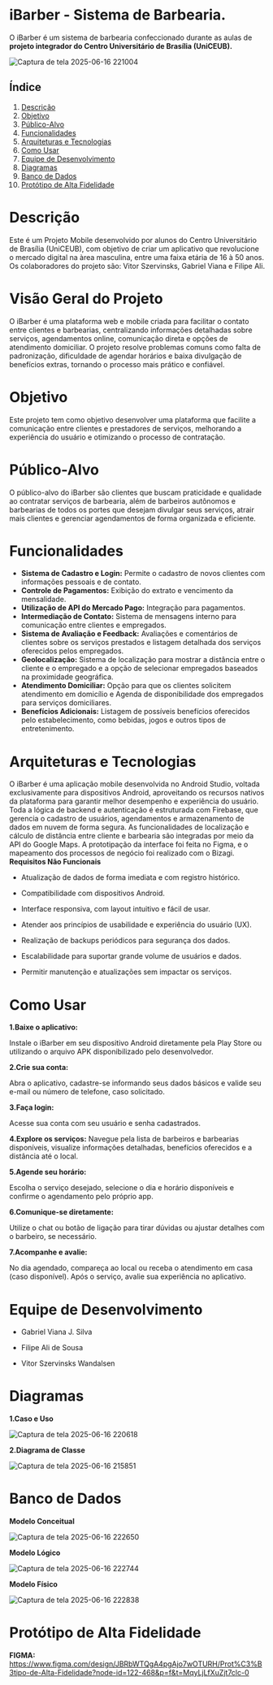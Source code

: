 # iBarber - Sistema de Barbearia.

O iBarber é um sistema de barbearia confeccionado durante as aulas de **projeto integrador do Centro Universitário de Brasília (UniCEUB).**

![Captura de tela 2025-06-16 221004](https://github.com/user-attachments/assets/61558b1c-6e17-4946-8d2d-5b6672bafb10)


## Índice

1. [Descrição](#descrição)
2. [Objetivo](#tecnologias)
3. [Público-Alvo](#público-alvo)
4. [Funcionalidades](#funcionalidades)
5. [Arquiteturas e Tecnologias](#arquitetura-e-tecnologias)
6. [Como Usar](#como-usar)
7. [Equipe de Desenvolvimento](#equipe-de-desenvolvimento)
8. [Diagramas](#diagramas)
9. [Banco de Dados](#banco-de-dados)
10. [Protótipo de Alta Fidelidade](#protótipo-de-alta-fidelidade)

# Descrição
Este é um Projeto Mobile desenvolvido por alunos do Centro Universitário de Brasília (UniCEUB), com objetivo de criar um aplicativo que revolucione o mercado digital na àrea masculina, entre uma faixa etária de 16 à 50 anos. Os colaboradores do projeto são: Vitor Szervinsks, Gabriel Viana e Filipe Ali.
# Visão Geral do Projeto
O iBarber é uma plataforma web e mobile criada para facilitar o contato entre clientes e barbearias, centralizando informações detalhadas sobre serviços, agendamentos online, comunicação direta e opções de atendimento domiciliar. O projeto resolve problemas comuns como falta de padronização, dificuldade de agendar horários e baixa divulgação de benefícios extras, tornando o processo mais prático e confiável.
# Objetivo
Este projeto tem como objetivo desenvolver uma plataforma que facilite a comunicação entre clientes e prestadores de serviços, melhorando a experiência do usuário e otimizando o processo de contratação.
# Público-Alvo
O público-alvo do iBarber são clientes que buscam praticidade e qualidade ao contratar serviços de barbearia, além de barbeiros autônomos e barbearias de todos os portes que desejam divulgar seus serviços, atrair mais clientes e gerenciar agendamentos de forma organizada e eficiente.
# Funcionalidades 
- **Sistema de Cadastro e Login:** Permite o cadastro de novos clientes com informações pessoais e de contato.
- **Controle de Pagamentos:** Exibição do extrato e vencimento da mensalidade.
- **Utilização de API do Mercado Pago:** Integração para pagamentos.
- **Intermediação de Contato:** Sistema de mensagens interno para comunicação entre clientes e empregados.
- **Sistema de Avaliação e Feedback:** Avaliações e comentários de clientes sobre os serviços prestados e listagem detalhada dos serviços oferecidos pelos empregados.
- **Geolocalização:** Sistema de localização para mostrar a distância entre o cliente e o empregado e a opção de selecionar empregados baseados na proximidade geográfica.
- **Atendimento Domiciliar:** Opção para que os clientes solicitem atendimento em domicílio e Agenda de disponibilidade dos empregados para serviços domiciliares. 
- **Benefícios Adicionais:** Listagem de possíveis benefícios oferecidos pelo estabelecimento, como bebidas, jogos e outros tipos de entretenimento. 
# Arquiteturas e Tecnologias
O iBarber é uma aplicação mobile desenvolvida no Android Studio, voltada exclusivamente para dispositivos Android, aproveitando os recursos nativos da plataforma para garantir melhor desempenho e experiência do usuário. Toda a lógica de backend e autenticação é estruturada com Firebase, que gerencia o cadastro de usuários, agendamentos e armazenamento de dados em nuvem de forma segura. As funcionalidades de localização e cálculo de distância entre cliente e barbearia são integradas por meio da API do Google Maps. A prototipação da interface foi feita no Figma, e o mapeamento dos processos de negócio foi realizado com o Bizagi.
**Requisitos Não Funcionais**
- Atualização de dados de forma imediata e com registro histórico.

- Compatibilidade com dispositivos Android.

- Interface responsiva, com layout intuitivo e fácil de usar.

- Atender aos princípios de usabilidade e experiência do usuário (UX).

- Realização de backups periódicos para segurança dos dados.

- Escalabilidade para suportar grande volume de usuários e dados.

- Permitir manutenção e atualizações sem impactar os serviços.
# Como Usar

**1.Baixe o aplicativo:**

Instale o iBarber em seu dispositivo Android diretamente pela Play Store ou utilizando o arquivo APK disponibilizado pelo desenvolvedor.

**2.Crie sua conta:**

Abra o aplicativo, cadastre-se informando seus dados básicos e valide seu e-mail ou número de telefone, caso solicitado.

**3.Faça login:**

Acesse sua conta com seu usuário e senha cadastrados.

**4.Explore os serviços:**
Navegue pela lista de barbeiros e barbearias disponíveis, visualize informações detalhadas, benefícios oferecidos e a distância até o local.

**5.Agende seu horário:**

Escolha o serviço desejado, selecione o dia e horário disponíveis e confirme o agendamento pelo próprio app.

**6.Comunique-se diretamente:**

Utilize o chat ou botão de ligação para tirar dúvidas ou ajustar detalhes com o barbeiro, se necessário.

**7.Acompanhe e avalie:**

No dia agendado, compareça ao local ou receba o atendimento em casa (caso disponível). Após o serviço, avalie sua experiência no aplicativo.

# Equipe de Desenvolvimento
- Gabriel Viana J. Silva

- Filipe Ali de Sousa

- Vitor Szervinsks Wandalsen

# Diagramas

**1.Caso e Uso**

![Captura de tela 2025-06-16 220618](https://github.com/user-attachments/assets/806c2dc2-ba95-47cf-9df0-f3ce3be71b5d)

**2.Diagrama de Classe**

![Captura de tela 2025-06-16 215851](https://github.com/user-attachments/assets/5902f8e2-e49b-44b7-86bb-0379cc15c18f)

# Banco de Dados

**Modelo Conceitual**

![Captura de tela 2025-06-16 222650](https://github.com/user-attachments/assets/221e985b-d6a5-4b02-a678-2fed003a2343)

**Modelo Lógico**

![Captura de tela 2025-06-16 222744](https://github.com/user-attachments/assets/4b82d361-e79e-43fa-a0cf-b5cd6c492409)

**Modelo Físico**

![Captura de tela 2025-06-16 222838](https://github.com/user-attachments/assets/daeec812-8cf9-48a2-be62-cbe0beae48bc)

# Protótipo de Alta Fidelidade

**FIGMA:** https://www.figma.com/design/JBRbWTQgA4pgAjo7wOTURH/Prot%C3%B3tipo-de-Alta-Fidelidade?node-id=122-468&p=f&t=MqyLjLfXuZjt7clc-0 
